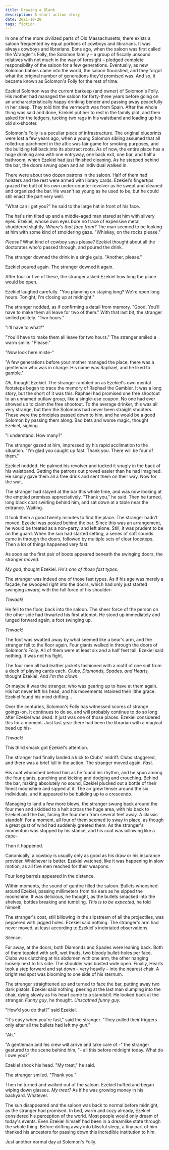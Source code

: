 ```yaml
---
title: Drawing a Blank
description: A short action story
date: 2021-10-20
tags: fiction
---
```

In one of the more civilized parts of Old Massachusetts, there exists a saloon frequented by equal portions of cowboys and librarians. It was always cowboys and librarians. Eons ago, when the saloon was first called the Wrangler&#39;s Folly, the Solomon family – a group of fiscally unsound relatives with not much in the way of foresight – pledged complete responsibility of the saloon for a few generations. Eventually, as new Solomon babies came into the world, the saloon flourished, and they forgot what the original number of generations they&#39;d promised was. And so, it became known as Solomon&#39;s Folly for the rest of time.

Ezekiel Solomon was the current barkeep (and owner) of Solomon&#39;s Folly. His mother had managed the saloon for forty-three years before going on an uncharacteristically happy drinking bender and passing away peacefully in her sleep. They told him the vermouth was from Spain. After the whole thing was said and done, Ezekiel put her to rest in the family plot, and then asked for the ledgers, tucking two rags in his waistband and loading up his old six-shooter.

Solomon&#39;s Folly is a peculiar piece of infrastructure. The original blueprints were lost a few years ago, when a young Solomon sibling assumed that all rolled-up parchment in the attic was fair game for smoking purposes, and the building fell back into its abstract roots. As of now, the entire place has a huge drinking area with one entryway, one back exit, one bar, and half a bathroom, which Ezekiel had just finished cleaning. As he stepped behind the bar, the doors swung open and an individual walked in.

There were about two dozen patrons in the saloon. Half of them had holsters and the rest were armed with library cards. Ezekiel&#39;s fingertips grazed the butt of his own under-counter revolver as he swept and cleaned and organized the bar. He wasn&#39;t as young as he used to be, but he could still enact the part very well.

&quot;What can I get you?&quot; he said to the large hat in front of his face.

The hat&#39;s rim tilted up and a middle-aged man stared at him with silvery eyes. Ezekiel, whose own eyes bore no trace of expensive metal, shuddered slightly. _Where&#39;s that face from?_ The man seemed to be looking at him with some kind of smoldering gaze. &quot;Whiskey, on the rocks please.&quot;

_Please?_ What kind of cowboy says please? Ezekiel thought about all the doctorates who&#39;d passed through, and poured the drink.

The stranger downed the drink in a single gulp. &quot;Another, please.&quot;

Ezekiel poured again. The stranger downed it again.

After four or five of these, the stranger asked Ezekiel how long the place would be open.

Ezekiel laughed carefully. &quot;You planning on staying long? We&#39;re open long hours. Tonight, I'm closing up at midnight.&quot;

The stranger nodded, as if confirming a detail from memory. &quot;Good. You&#39;ll have to make them all leave for two of them.&quot; With that last bit, the stranger smiled politely. &quot;Two hours.&quot;

&quot;I&#39;ll have to what?&quot;

&quot;You&#39;ll have to make them all leave for two hours.&quot; The stranger smiled a warm smile. &quot;Please.&quot;

&quot;Now look here miste-&quot;

&quot;A few generations before your mother managed the place, there was a gentleman who was in charge. His name was Raphael, and he liked to gamble.&quot;

_Oh_, thought Ezekiel. The stranger rambled on as Ezekiel&#39;s own mental footsteps began to trace the memory of Raphael the Gambler. It was a long story, but the short of it was this: Raphael had promised one free shootout to an unnamed outlaw group, like a single-use coupon. No one had ever showed up to claim the free shootout. To the average drinker, this was all very strange, but then the Solomons had never been straight shooters. These were the principles passed down to him, and he would be a good Solomon by passing them along. Bad bets and worse magic, thought Ezekiel, sighing.

&quot;I understand. How many?&quot;

The stranger gazed at him, impressed by his rapid acclimation to the situation. &quot;I&#39;m glad you caught up fast. Thank you. There will be four of them.&quot;

Ezekiel nodded. He palmed his revolver and tucked it snugly in the back of his waistband. Getting the patrons out proved easier than he had imagined. He simply gave them all a free drink and sent them on their way. Now for the wait.

The stranger had stayed at the bar this whole time, and was now looking at the emptied premises appreciatively. &quot;Thank you,&quot; he said. Then he turned, long black coat swirling behind him, and sat down at a table near the entrance. Waiting.

It took them a good twenty minutes to find the place. The stranger hadn&#39;t moved. Ezekiel was posted behind the bar. Since this was an arrangement, he would be treated as a non-party, and left alone. Still, it was prudent to be on the guard. When the sun had started setting, a series of soft sounds came in through the doors, followed by multiple sets of clear footsteps. Then a lot of things happened very fast.

As soon as the first pair of boots appeared beneath the swinging doors, the stranger _moved_.

_My god,_ thought Ezekiel. _He&#39;s one of those fast types._

The stranger was indeed one of those fast types. As if his age was merely a façade, he swooped right into the doors, which had only just started swinging _inward,_ with the full force of his shoulder-

_Thwack!_

He fell to the floor, back into the saloon. The sheer force of the person on the other side had thwarted his first attempt. He stood up immediately and lunged forward again, a foot swinging up.

_Thwack!_

The foot was swatted away by what seemed like a bear&#39;s arm, and the stranger fell to the floor again. Four giants walked in through the doors of Solomon&#39;s Folly. All of them were at least six and a half feet tall. Ezekiel said nothing. It was not his fight.

The four men all had leather jackets fashioned with a motif of one suit from a deck of playing cards each. _Clubs, Diamonds, Spades, and Hearts,_ thought Ezekiel. _And I&#39;m the clown._

Or maybe it was the stranger, who was gearing up to have at them again. His hat never left his head, and his movements retained their lithe grace. Ezekiel found his mind drifting…

Over the centuries, Solomon&#39;s Folly has witnessed scores of strange goings-on. It continues to do so, and will probably continue to do so long after Ezekiel was dead. It just was one of those places. Ezekiel considered this for a moment. Just last year there had been the librarian with a magical bead up his-

_Thwack!_

This third smack got Ezekiel&#39;s attention.

The stranger had finally landed a kick to Clubs&#39; midriff. Clubs staggered, and there was a brief lull in the action. The stranger moved again. _Fast._

His coat whooshed behind him as he found his rhythm, and he spun among the four giants, punching and kicking and dodging and crouching. Behind the bar, making absolutely no sound, Ezekiel plucked out a bottle of their finest moonshine and sipped at it. The air grew tenser around the six individuals, and it appeared to be building up to a crescendo.

Managing to land a few more blows, the stranger swung back around the four men and skidded to a halt across the huge area, with his back to Ezekiel and the bar, facing the four men from several feet away. A classic standoff. For a moment, all four of them seemed to sway in place, as though a great gust of wind had suddenly greeted them. As the stranger&#39;s momentum was stopped by his stance, and his coat was billowing like a cape-

Then it happened.

Canonically, a cowboy is usually only as good as his draw or his insurance provider. Whichever is better. Ezekiel watched, like it was happening in slow motion, as all five men reached for their weapons.

Four long barrels appeared in the distance.

Within moments, the sound of gunfire filled the saloon. Bullets whooshed around Ezekiel, passing millimeters from his ears as he sipped the moonshine. It was delicious, he thought, as the bullets smacked into the shelves, bottles breaking and tumbling. _This is to be expected,_ he told himself.

The stranger&#39;s coat, still billowing in the slipstream of all the projectiles, was peppered with jagged holes. Ezekiel said nothing. The stranger&#39;s arm had never moved, at least according to Ezekiel's inebriated observations.

Silence.

Far away, at the doors, both Diamonds and Spades were leaning back. Both of them toppled with soft, wet thuds, two bloody bullet-holes per face. Clubs was clutching at his abdomen with one arm, the other hanging loosely next to his side. The shoulder was busted wide open. Finally, Hearts took a step forward and sat down – very heavily – into the nearest chair. A bright red spot was blooming to one side of his sternum.

The stranger straightened up and turned to face the bar, putting away two dark pistols. Ezekiel said nothing, peering at the last man slumping into the chair, dying slowly as his heart came to a standstill. He looked back at the stranger. _Funny guy_, he thought. _Unscathed funny guy._

&quot;How&#39;d you do that?&quot; said Ezekiel.

&quot;It&#39;s easy when you&#39;re fast,&quot; said the stranger. &quot;They pulled their triggers only after all the bullets had left my gun.&quot;

&quot;Ah.&quot;

&quot;A gentleman and his crew will arrive and take care of -&quot; the stranger gestured to the scene behind him, &quot;- all this before midnight today. What do I owe you?&quot;

Ezekiel shook his head. &quot;My treat,&quot; he said.

The stranger smiled. &quot;Thank you.&quot;

Then he turned and walked out of the saloon. Ezekiel huffed and began wiping down glasses. _My treat?_ As if he was growing money in his backyard. Whatever.

The sun disappeared and the saloon was back to normal before midnight, as the stranger had promised. In bed, warm and cozy already, Ezekiel considered his perception of the world. Most people would only dream of today&#39;s events. Even Ezekiel himself had been in a dreamlike state through the whole thing. Before drifting away into blissful sleep, a tiny part of him thanked his ancestors for passing down this incredible institution to him.

Just another normal day at Solomon&#39;s Folly.